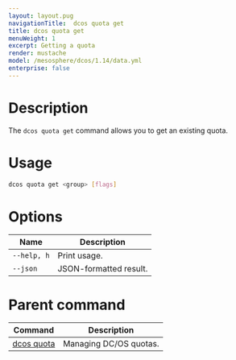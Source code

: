 ```yaml
---
layout: layout.pug
navigationTitle:  dcos quota get
title: dcos quota get
menuWeight: 1
excerpt: Getting a quota
render: mustache
model: /mesosphere/dcos/1.14/data.yml
enterprise: false
---
```



# Description

The `dcos quota get` command allows you to get an existing quota.

# Usage

```bash
dcos quota get <group> [flags]
```

# Options

| Name |  Description |
|---------|-------------|
| `--help, h`     | Print usage. |
| `--json`   |   JSON-formatted result. |

# Parent command

| Command | Description |
|---------|-------------|
| [dcos quota](/mesosphere/dcos/1.14/cli/command-reference/dcos-quota/)   | Managing DC/OS quotas. |

